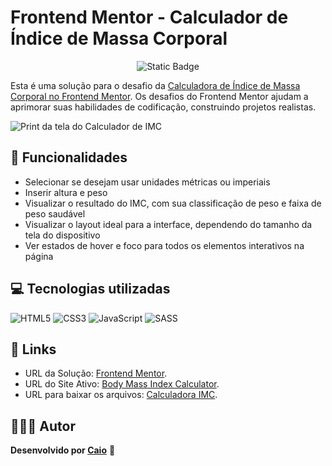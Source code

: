 # Frontend Mentor - Calculador de Índice de Massa Corporal

<p align="center">
     <img loading="lazy" alt="Static Badge" src="https://img.shields.io/badge/Status-Conclu%C3%ADdo-blue?style=for-the-badge">
</p>

Esta é uma solução para o desafio da [Calculadora de Índice de Massa Corporal no Frontend Mentor](https://www.frontendmentor.io/challenges/body-mass-index-calculator-brrBkfSz1T). Os desafios do Frontend Mentor ajudam a aprimorar suas habilidades de codificação, construindo projetos realistas.

![Print da tela do Calculador de IMC](https://github.com/caioikn/calculadora-imc/assets/28030999/6843ccea-cf7e-4570-9250-7075045285e1)

## 🔨 Funcionalidades
- Selecionar se desejam usar unidades métricas ou imperiais
- Inserir altura e peso
- Visualizar o resultado do IMC, com sua classificação de peso e faixa de peso saudável
- Visualizar o layout ideal para a interface, dependendo do tamanho da tela do dispositivo
- Ver estados de hover e foco para todos os elementos interativos na página

## 💻 Tecnologias utilizadas
![HTML5](https://img.shields.io/badge/html5-%23E34F26.svg?style=for-the-badge&logo=html5&logoColor=white) ![CSS3](https://img.shields.io/badge/css3-%231572B6.svg?style=for-the-badge&logo=css3&logoColor=white) ![JavaScript](https://img.shields.io/badge/JavaScript-323330?style=for-the-badge&logo=javascript&logoColor=F7DF1E) ![SASS](https://img.shields.io/badge/SASS-hotpink.svg?style=for-the-badge&logo=SASS&logoColor=white) 

## 🔗 Links
- URL da Solução: [Frontend Mentor](https://www.frontendmentor.io/solutions/body-mass-index-calculator-with-scss-and-javascript-FVsEuKkVrX).
- URL do Site Ativo: [Body Mass Index Calculator](https://calculadora-imc-three-bay.vercel.app/).
- URL para baixar os arquivos: [Calculadora IMC](https://github.com/caioikn/calculadora-imc/archive/main/calculadora-imc.zip).

## 🧑🏻‍💻 Autor
**Desenvolvido por [Caio](https://www.linkedin.com/in/caioikena/)** 💙
